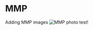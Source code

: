# MMP
Adding MMP images
![MMP photo test!](https://dl.airtable.com/.directUrlUploadAttachment/baba23b80f145b367f62533f4124e8fb/7d17b77b/20250103_135921.jpg)
